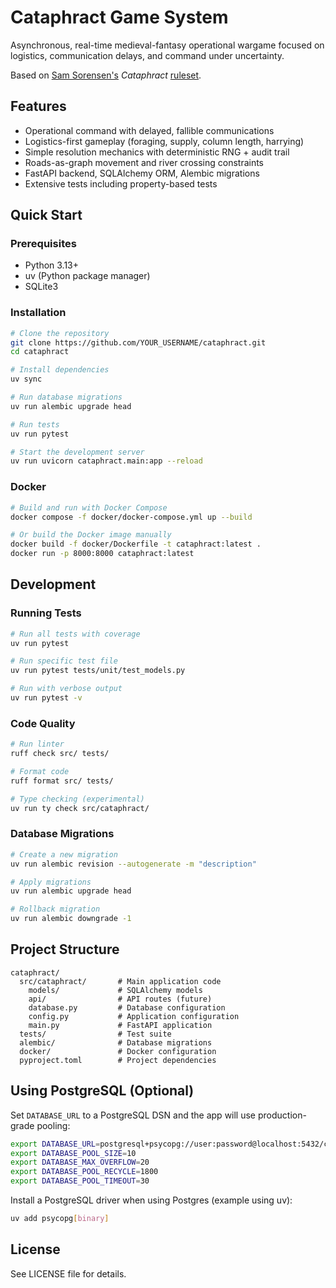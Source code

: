 # Cataphract Game System

Asynchronous, real-time medieval-fantasy operational wargame focused on logistics,
communication delays, and command under uncertainty.

Based on [Sam Sorensen's](https://samsorensen.blot.im/) *Cataphract* [ruleset](https://docs.google.com/document/d/1iKPvuuBMyDo4imzIbZiVTIvr_s2XJb7PZzuJ123Tg5Y).


## Features

- Operational command with delayed, fallible communications
- Logistics-first gameplay (foraging, supply, column length, harrying)
- Simple resolution mechanics with deterministic RNG + audit trail
- Roads-as-graph movement and river crossing constraints
- FastAPI backend, SQLAlchemy ORM, Alembic migrations
- Extensive tests including property-based tests

## Quick Start

### Prerequisites

- Python 3.13+
- uv (Python package manager)
- SQLite3

### Installation

```bash
# Clone the repository
git clone https://github.com/YOUR_USERNAME/cataphract.git
cd cataphract

# Install dependencies
uv sync

# Run database migrations
uv run alembic upgrade head

# Run tests
uv run pytest

# Start the development server
uv run uvicorn cataphract.main:app --reload
```

### Docker

```bash
# Build and run with Docker Compose
docker compose -f docker/docker-compose.yml up --build

# Or build the Docker image manually
docker build -f docker/Dockerfile -t cataphract:latest .
docker run -p 8000:8000 cataphract:latest
```

## Development

### Running Tests

```bash
# Run all tests with coverage
uv run pytest

# Run specific test file
uv run pytest tests/unit/test_models.py

# Run with verbose output
uv run pytest -v
```

### Code Quality

```bash
# Run linter
ruff check src/ tests/

# Format code
ruff format src/ tests/

# Type checking (experimental)
uv run ty check src/cataphract/
```

### Database Migrations

```bash
# Create a new migration
uv run alembic revision --autogenerate -m "description"

# Apply migrations
uv run alembic upgrade head

# Rollback migration
uv run alembic downgrade -1
```

## Project Structure

```
cataphract/
  src/cataphract/       # Main application code
    models/             # SQLAlchemy models
    api/                # API routes (future)
    database.py         # Database configuration
    config.py           # Application configuration
    main.py             # FastAPI application
  tests/                # Test suite
  alembic/              # Database migrations
  docker/               # Docker configuration
  pyproject.toml        # Project dependencies
```

## Using PostgreSQL (Optional)

Set `DATABASE_URL` to a PostgreSQL DSN and the app will use production-grade pooling:

```bash
export DATABASE_URL=postgresql+psycopg://user:password@localhost:5432/cataphract
export DATABASE_POOL_SIZE=10
export DATABASE_MAX_OVERFLOW=20
export DATABASE_POOL_RECYCLE=1800
export DATABASE_POOL_TIMEOUT=30
```

Install a PostgreSQL driver when using Postgres (example using uv):

```bash
uv add psycopg[binary]
```

## License

See LICENSE file for details.
